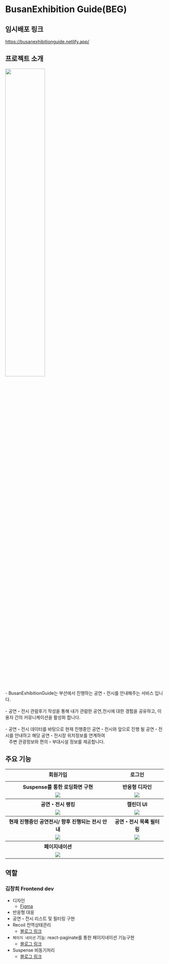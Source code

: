 # BusanExhibition Guide(BEG)

## 임시배포 링크
https://busanexhibitionguide.netlify.app/

## 프로젝트 소개
<img src="https://github.com/changheeee/BEG/assets/117338992/d3b18dcd-4f45-454a-acbc-5b305aa7aa0e" style="width:50%"/>
<br/>
<br/>
- BusanExhibitionGuide는 부산에서 진행하는 공연・전시를 안내해주는 서비스 입니다.<br/><br/>
- 공연・전시 관람후기 작성을 통해 내가 관람한 공연,전시에 대한 경험을 공유하고, 이용자 간의 커뮤니케이션을 활성화 합니다.<br/><br/>
- 공연・전시 데이터를 바탕으로 현재 진행중인 공연・전시와 앞으로 진행 될 공연・전시를 안내하고 해당 공연・전시장 위치정보를 연계하여 <br/>
&nbsp;&nbsp;  주변 관광정보와 편의・부대시설 정보를 제공합니다.<br/>

## 주요 기능

<table>
      <thead></thead>
      <tbody>
        <tr>
          <th align="center">회원가입</th>
          <th align="center">로그인</th>
        </tr>
          <tr>
          <td align="center"></td>
          <td align="center"></td>
        </tr>
        <tr>
          <th align="center">Suspense를 통한 로딩화면 구현</th>
          <th align="center">반응형 디자인</th>
        </tr>
        <tr>
          <td align="center">
            <img src="https://github.com/changheeee/BEG/assets/117338992/71e1d2ba-c500-407a-b0bc-bfe4b7af6f8e"/>
          </td>
          <td align="center">
            <img src="https://github.com/changheeee/BEG/assets/117338992/ebb4b50d-407f-40d8-80d1-80fecde4db9c"/>
          </td>
        </tr>
        <tr>
          <th align="center">공연・전시 랭킹</th>
          <th align="center">캘린더 UI</th>
        </tr>
         <tr>
          <td align="center">
            <img src="https://github.com/changheeee/BEG/assets/117338992/496ecce1-9015-46b6-bd4f-f902786f7df9"/>
          </td>
          <td align="center">
            <img src="https://github.com/changheeee/BEG/assets/117338992/2a8f37ae-ab17-4d4c-8101-a4819e06cb4c"/>
          </td>
        </tr>
        <tr>
          <th align="center">현재 진행중인 공연전시/ 향후 진행되는 전시 안내</th>
          <th align="center">공연・전시 목록 필터링</th>
        </tr>
         <tr>
          <td align="center">
            <img src="https://github.com/changheeee/BEG/assets/117338992/3bfc4ec6-2266-4c58-9f48-3adecd081ba4"/>
          </td>
          <td align="center">
            <img src="https://github.com/changheeee/BEG/assets/117338992/343d678a-ded8-4d7c-ad4b-a9b2e930d0ab"/>
          </td>
        </tr>
        <tr>
          <th>페이지네이션</th>
          <th></th>
        </tr>
        <tr>
          <td align="center">
            <img src="https://github.com/changheeee/BEG/assets/117338992/ec369ef2-a0a8-45ee-ad15-28b05f652c9a"/>
          </td>
          <td align="center">
          </td>
        </tr>
      </tbody>
    </table>
    
## 역할

### 김창희 Frontend dev

- 디자인
    - [Figma](https://www.figma.com/file/MRvSYpuj55VFUyRK7jvb4A/Busan-Exhibition?type=design&node-id=0%3A1&mode=design&t=pfx7iJC2o9s88sKO-1)
- 반응형 대응
- 공연・전시 리스트 및 필터링 구현
- Recoil 전역상태관리
    - [블로그 링크](https://velog.io/@rcg0529/React-Recoil-%EC%83%81%ED%83%9C-%EA%B4%80%EB%A6%AC-Axios-Postman%EC%9D%84-%ED%99%9C%EC%9A%A9%ED%95%9C-API-%ED%86%B5%EC%8B%A0-%EB%B0%8F-MockServer-%EC%97%B0%EB%8F%99%ED%95%98%EA%B8%B0)
- `페이지 네이션` 기능: react-paginate를 통한 페이지네이션 기능구현
    - [블로그 링크](https://velog.io/@rcg0529/React-react-paginate%EB%A5%BC-%EC%9D%B4%EC%9A%A9%ED%95%9C-%ED%8E%98%EC%9D%B4%EC%A7%80%EB%84%A4%EC%9D%B4%EC%85%98-%EA%B5%AC%ED%98%84%ED%95%98%EA%B8%B0)
- Suspense 비동기처리
    - [블로그 링크](https://velog.io/@rcg0529/Error-Minified-React-error-426)
